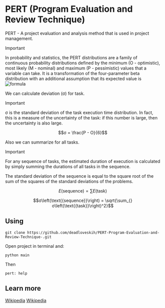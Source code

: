 # PERT (Program Evaluation and Review Technique)
PERT - A project evaluation and analysis method that is used in project management.
> [!IMPORTANT]
> In probability and statistics, the PERT distributions are a family of continuous probability
> distributions defined by the minimum (O - optimistic), most likely (M - nominal) and maximum (P - pessimistic) values that a variable can take.
> It is a transformation of the four-parameter beta distribution with an additional assumption that its expected value is
![formula](https://avatars.mds.yandex.net/i?id=8ecd57bcf8f14b97cdb8cf14f40ff0c4461e4879-11004153-images-thumbs&n=13)

We can calculate deviation (σ) for task.
> [!IMPORTANT]
> σ is the standard deviation of the task execution time distribution. In fact, this is a measure of the uncertainty of the task: if
> this number is large, then the uncertainty is also large.
>
> ```math
> σ = \frac{P - O}{6}
> ```

Also we can summarize for all tasks.
> [!IMPORTANT]
> For any sequence of tasks, the estimated duration of execution is calculated by simply summing the durations of all tasks in the sequence.
>
> The standard deviation of the sequence is equal to the square root of the sum of the squares of the standard deviations of the problems.
> 
> ```math
> E\left(\text{{sequence}}\right) = \sum_{} E\left(\text{{task}}\right)
> ```
>
> ```math
> σ\left(\text{{sequence}}\right) = \sqrt{\sum_{} σ\left(\text{{task}}\right)^2}
> ```

## Using
```
git clone https://github.com/deadloveskih/PERT-Program-Evaluation-and-Review-Technique-.git
```
Open project in terminal and:
```
python main
```
Then
```
pert: help
```

## Learn more
[Wikipedia](https://en.wikipedia.org/wiki/PERT_distribution)
[Wikipedia](https://en.wikipedia.org/wiki/Program_evaluation_and_review_technique)
